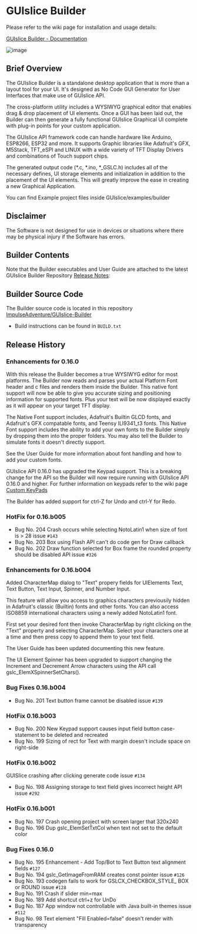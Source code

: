 # GUIslice Builder

Please refer to the wiki page for installation and usage details:

[GUIslice Builder - Documentation](https://github.com/ImpulseAdventure/GUIslice/wiki/GUIslice-Builder)

![image](https://user-images.githubusercontent.com/8510097/90728338-9a8be100-e279-11ea-969e-cbd8bb0ac6c6.png)

## Brief Overview
The GUIslice Builder is a standalone desktop application that is more than a layout tool for your UI. It's designed as 
No Code GUI Generator for User Interfaces that make use of GUIslice API. 

The cross-platform utility includes a WYSIWYG graphical editor that enables drag & drop placement of UI elements. Once a GUI has been laid out, the Builder can then generate a fully functional GUIslice Graphical UI complete with plug-in points for your custom application. 

The GUIslice API framework code can handle hardware like Arduino, ESP8266, ESP32 and more. It supports Graphic libraries like 
Adafruit's GFX, M5Stack, TFT_eSPI and LINUX with a wide variety of TFT Display Drivers and combinations of Touch support chips.

The generated output code (*.c, *.ino, *_GSLC.h) includes all of the necessary defines, UI storage elements and initialization 
in addition to the placement of the UI elements. This will greatly improve the ease in creating a new Graphical Application.

You can find Example project files inside GUIslice/examples/builder

## Disclaimer ##
The Software is not designed for use in devices or situations where there may be physical injury if the Software has errors.

## Builder Contents
Note that the Builder executables and User Guide are attached to the latest GUIslice Builder Repository [Release Notes](https://github.com/ImpulseAdventure/GUIslice-Builder/releases):

## Builder Source Code
The Builder source code is located in this repository [ImpulseAdventure/GUIslice-Builder](https://github.com/ImpulseAdventure/GUIslice-Builder)
- Build instructions can be found in `BUILD.txt`

## Release History

### Enhancements for 0.16.0

With this release the Builder becomes a true WYSIWYG editor for most platforms. The Builder now reads and parses 
your actual Platform Font header and c files and renders them inside the Builder. This native font support will now 
be able to give you accurate sizing and positioning information for supported fonts. Plus your text will be now 
displayed exactly as it will appear on your target TFT display. 

The Native Font support includes, Adafruit's Builtin GLCD fonts, and Adafruit's GFX compatable fonts, and 
Teensy ILI9341_t3 fonts. This Native Font support includes the ability to add your own fonts to the Builder 
simply by dropping them into the proper folders. You may also tell the Builder to simulate fonts it doesn't directly support. 

See the User Guide for more information about font handling and how to add your custom fonts.

GUIslice API 0.16.0 has upgraded the Keypad support. This is a breaking change for the API so the Builder 
will now require running with GUIslice API 0.16.0 and higher. For further information on keypads 
refer to the wiki page [Custom KeyPads](https://github.com/ImpulseAdventure/GUIslice/wiki/Custom-KeyPads)

The Builder has added support for ctrl-Z for Undo and ctrl-Y for Redo.

### HotFix for 0.16.b005
 - Bug No. 204 Crash  occurs while selecting NotoLatin1 when size of font is > 28 issue `#143`
 - Bug No. 203 Box using Flash API can't do code gen for Draw callback
 - Bug No. 202 Draw function selected for Box frame the rounded property should be disabled API issue `#326`

### Enhancements for 0.16.b004
Added CharacterMap dialog to "Text" propery fields for UIElements Text, Text Button, Text Input, Spinner, and Number Input.

This feature will allow you access to graphics characters previousily hidden in Adafruit's classic (Builtin) fonts and other fonts. 
You can also access ISO8859 international characters using a newly added NotoLatin1 font.

First set your desired font then invoke CharacterMap by right clicking on the "Text" property and selecting CharacterMap. 
Select your characters one at a time and then press copy to append them to your text field.

The User Guide has been updated documenting this new feature.  

The UI Element Spinner has been upgraded to support changing the Increment and Decrement Arrow characters using the API call gslc_ElemXSpinnerSetChars().


### Bug Fixes 0.16.b004
 - Bug No. 201 Text button frame cannot be disabled issue `#139`

### HotFix 0.16.b003
 - Bug No. 200 New Keypad support causes input field button case-statement to be deleted and recreated
 - Bug No. 199 Sizing of rect for Text with margin doesn't include space on right-side

### HotFix 0.16.b002
GUISlice crashing after clicking generate code issue `#134`
- Bug No. 198 Assigning storage to text field gives incorrect height API issue `#292`

### HotFix 0.16.b001
 - Bug No. 197 Crash opening project with screen larger that 320x240
 - Bug No. 196 Dup gslc_ElemSetTxtCol when text not set to the default color

### Bug Fixes 0.16.0
 - Bug No. 195 Enhancement - Add Top/Bot to Text Button text alignment fields `#127`
 - Bug No. 194 gslc_GetImageFromRAM creates const pointer issue `#126` 
 - Bug No. 193 codegen fails to work for GSLCX_CHECKBOX_STYLE_ BOX or ROUND issue `#128`
 - Bug No. 191 Crash if slider min=max
 - Bug No. 189 Add shortcut ctrl+z for UnDo
 - Bug No. 187 App window not controllable with Java built-in themes issue `#112`
 - Bug No.  98 Text element "Fill Enabled=false" doesn't render with transparency

